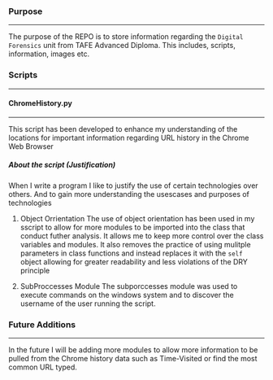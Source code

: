 ### Purpose
---------------
The purpose of the REPO is to store information regarding the `Digital Forensics` unit from TAFE Advanced Diploma. This includes, scripts, information, images etc.

### Scripts
----------

#### ChromeHistory.py
-----------------
This script has been developed to enhance my understanding of the locations for important information regarding URL history in the Chrome Web Browser

##### About the script (Justification)
When I write a program I like to justify the use of certain technologies over others. And to gain more understanding the usescases and purposes of technologies

1. Object Orrientation
   The use of object orientation has been used in my sscript to allow for more modules to be imported into the class that conduct futher analysis. It allows me to keep more control over the
   class variables and modules. It also removes the practice of using mulitple parameters in class functions and instead replaces it with the `self` object allowing for greater readability
   and less violations of the DRY principle

2. SubProccesses Module
   The subporccesses module was used to execute commands on the windows system and to discover the username of the user running the script.

### Future Additions
------------
In the future I will be adding more modules to allow more information to be pulled from the Chrome history data such as Time-Visited or find the most common URL typed.
